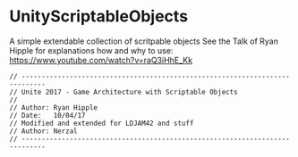 # UnityScriptableObjects
A simple extendable collection of scritpable objects
See the Talk of Ryan Hipple for explanations how and why to use: https://www.youtube.com/watch?v=raQ3iHhE_Kk

```
// ----------------------------------------------------------------------------
// Unite 2017 - Game Architecture with Scriptable Objects
// 
// Author: Ryan Hipple
// Date:   10/04/17
// Modified and extended for LDJAM42 and stuff
// Author: Nerzal
// ----------------------------------------------------------------------------
```

